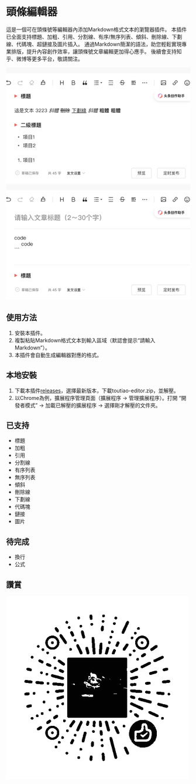# 頭條編輯器

這是一個可在頭條號等編輯器內添加Markdown格式文本的瀏覽器插件。
本插件已全面支持標題、加粗、引用、分割線、有序/無序列表、傾斜、刪除線、下劃線、代碼塊、超鏈接及圖片插入。
通過Markdown簡潔的語法，助您輕鬆實現專業排版，提升內容創作效率，讓頭條號文章編輯更加得心應手。
後續會支持知乎、微博等更多平台，敬請關注。

![image](https://raw.githubusercontent.com/lizongying/toutiao-editor/refs/heads/main/screenshots/img.png)
![image](https://raw.githubusercontent.com/lizongying/toutiao-editor/refs/heads/main/screenshots/img_2.png)

## 使用方法

1. 安裝本插件。
2. 複製粘貼Markdown格式文本到輸入區域（默認會提示“請輸入Markdown”）。
3. 本插件會自動生成編輯器對應的格式。

## 本地安裝

1. 下載本插件[releases](https://github.com/lizongying/toutiao-editor/releases)，選擇最新版本，下載toutiao-editor.zip，並解壓。
2. 以Chrome為例，擴展程序管理頁面（擴展程序 -> 管理擴展程序）。打開 “開發者模式” -> 加載已解壓的擴展程序 -> 選擇剛才解壓的文件夾。

## 已支持

* 標題
* 加粗
* 引用
* 分割線
* 有序列表
* 無序列表
* 傾斜
* 刪除線
* 下劃線
* 代碼塊
* 鏈接
* 圖片

## 待完成

* 換行
* 公式

## 讚賞

![image](./screenshots/appreciate.png)
